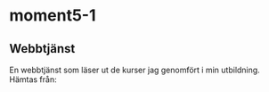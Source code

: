 # moment5-1
## Webbtjänst
En webbtjänst som läser ut de kurser jag genomfört i min utbildning.
Hämtas från:

